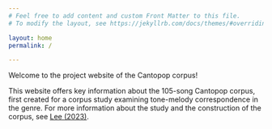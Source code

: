 ```yaml
---
# Feel free to add content and custom Front Matter to this file.
# To modify the layout, see https://jekyllrb.com/docs/themes/#overriding-theme-defaults

layout: home
permalink: /

---
```


Welcome to the project website of the Cantopop corpus!

This website offers key information about the 105-song Cantopop corpus, first created for a corpus study examining tone-melody correspondence in the genre. For more information about the study and the construction of the corpus, see <a href="http://hdl.handle.net/2429/84374" target="_blank">Lee (2023)</a>.
